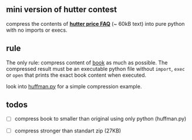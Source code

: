 ## mini version of hutter contest
compress the contents of [**hutter price FAQ**](http://prize.hutter1.net/hfaq.htm#about) (~ 60kB text) into pure python with no imports or execs.

## rule
The only rule: compress content of [book](./book) as much as possible. The compressed result must be an executable python file without `import`, `exec` or `open` that prints the exact book content when executed.

look into [huffman.py](./huffman.py) for a simple compression example.


## todos

 - [ ] compress book to smaller than original using only python (huffman.py)
 - [ ] compress stronger than standart zip (27KB)
 
